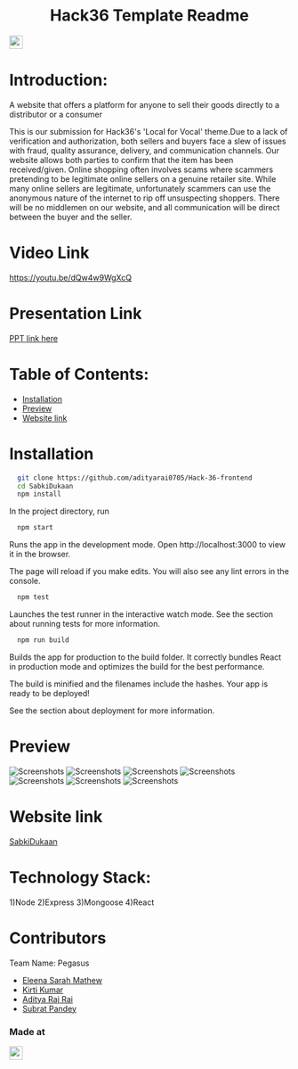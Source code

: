 <h1 align="center">Hack36 Template Readme</h1>
<p align="center">
</p>

<a href="https://hack36.com"> <img src="https://cutt.ly/BuiltAtHack36" height=24px> </a>

Introduction:
=============

A website that offers a platform for anyone to sell their goods directly to a distributor or a consumer

This is our submission for Hack36's 'Local for Vocal' theme.Due to a lack of verification and authorization, both sellers and buyers face a slew of issues with fraud, quality assurance, delivery, and communication channels. Our website allows both parties to confirm that the item has been received/given. 
Online shopping often involves scams where scammers pretending to be legitimate online sellers on a genuine retailer site. While many online sellers are legitimate, unfortunately scammers can use the anonymous nature of the internet to rip off unsuspecting shoppers. There will be no middlemen on our website, and all communication will be direct between the buyer and the seller.

Video Link
==========
<a href="https://youtu.be/dQw4w9WgXcQ">https://youtu.be/dQw4w9WgXcQ</a>

Presentation Link
==================
  <a href="https://www.canva.com/design/DAE-vBgoxx8/D_WtWUa2ql_xA30zdbB_RQ/view?utm_content=DAE-vBgoxx8&utm_campaign=designshare&utm_medium=link2&utm_source=sharebutton"> PPT link here </a>

Table of Contents:
==================
<!--ts-->
   * [Installation](#installation)
   * [Preview](#preview)
   * [Website link](#website-link)

<!--te-->

# Installation

```bash
  git clone https://github.com/adityarai0705/Hack-36-frontend
  cd SabkiDukaan
  npm install
```
In the project directory, run
```bash
  npm start
```  
Runs the app in the development mode.
Open http://localhost:3000 to view it in the browser.

The page will reload if you make edits.
You will also see any lint errors in the console.
```bash
  npm test
```  
Launches the test runner in the interactive watch mode.
See the section about running tests for more information.
```bash
  npm run build
```
Builds the app for production to the build folder.
It correctly bundles React in production mode and optimizes the build for the best performance.

The build is minified and the filenames include the hashes.
Your app is ready to be deployed!

See the section about deployment for more information.

# Preview
![Screenshots](/screenshots/sd1.jpeg)
![Screenshots](/screenshots/sd2.jpeg)
![Screenshots](/screenshots/sd3n.jpeg)
![Screenshots](/screenshots/sd4.jpeg)
![Screenshots](/screenshots/sd5.jpeg)
![Screenshots](/screenshots/sd6.jpeg)
![Screenshots](/screenshots/sd7.jpeg)


# Website link
<a href="https://6264c1d66625683e75c01f85--ornate-semolina-5430e7.netlify.app">SabkiDukaan</a>


Technology Stack:
=================

1)Node
2)Express
3)Mongoose
4)React

Contributors
============

Team Name: Pegasus

* [Eleena Sarah Mathew](https://github.com/adityarai0705)
* [Kirti Kumar](https://github.com/KIRTIKUMARKK21)
* [Aditya Raj Rai](https://github.com/adityarai0705)
* [Subrat Pandey](https://github.com/badsubrat)

### Made at
<a href="https://hack36.com"> <img src="https://cutt.ly/BuiltAtHack36" height=24px> </a>
